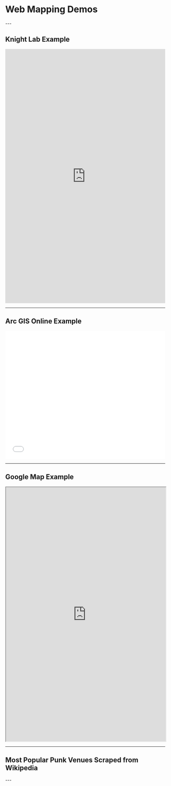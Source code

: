 <h1>Web Mapping Demos</h1>
---
<h2>Knight Lab Example</h2>
<iframe src="https://uploads.knightlab.com/storymapjs/cff836af3872ba47e508eac759ac2034/lab1-knight-lab/index.html" frameborder="0" width="100%" height="800"></iframe>

---

<h2>Arc GIS Online Example</h2>
<style>.embed-container {position: relative; padding-bottom: 80%; height: 0; max-width: 100%;} .embed-container iframe, .embed-container object, .embed-container iframe{position: absolute; top: 0; left: 0; width: 100%; height: 100%;} small{position: absolute; z-index: 40; bottom: 0; margin-bottom: -15px;}</style><div class="embed-container"><iframe width="500" height="400" frameborder="0" scrolling="no" marginheight="0" marginwidth="0" title="311_Incidents_Updated" src="//clarku.maps.arcgis.com/apps/Embed/index.html?webmap=08cbf61b34384c31b4fb54a63bf2d133&extent=-72.0274,42.1836,-71.577,42.3432&home=true&zoom=true&previewImage=false&scale=true&search=true&searchextent=true&legendlayers=true&basemap_gallery=true&disable_scroll=true&theme=dark"></iframe></div>

---

<h2>Google Map Example</h2>
<iframe src="https://www.google.com/maps/d/u/0/embed?mid=14lqjMhAZeGmkEyaTb8BKc1f0BaQ" width="100%" height="800"></iframe>

---
<h2>Most Popular Punk Venues Scraped from Wikipedia</h2>
<script src="https://embed.github.com/view/geojson/MVanDenburg92/mvandenburg92.github.io/main/PunkClubs_Wikipedia.geojson?height=800&width=125"></script>
---

